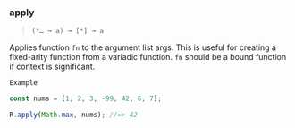 ### apply

> ```(*… → a) → [*] → a```

Applies function `fn` to the argument list args. This is useful for creating a fixed-arity function from a variadic function. `fn` should be a bound function if context is significant.

`Example`

```js
const nums = [1, 2, 3, -99, 42, 6, 7];

R.apply(Math.max, nums); //=> 42
```